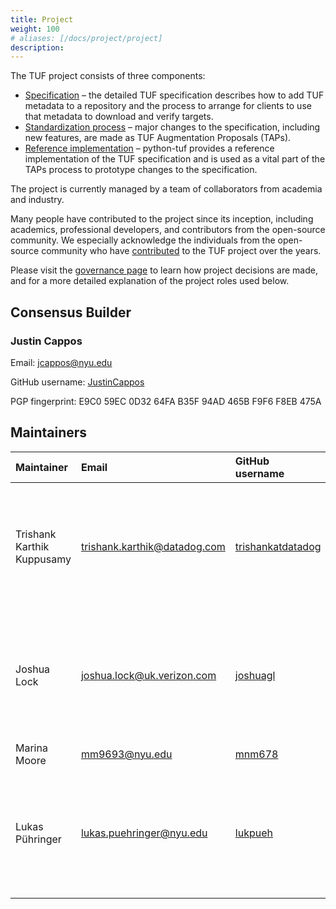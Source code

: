 ```yaml
---
title: Project
weight: 100
# aliases: [/docs/project/project]
description: 
---
```


The TUF project consists of three components:

* [Specification] – the detailed TUF specification describes how to add TUF metadata to a repository and the process to arrange for clients to use that metadata to download and verify targets.
* [Standardization process] – major changes to the specification, including new features, are made as  TUF Augmentation Proposals (TAPs).
* [Reference implementation] – python-tuf provides a reference implementation of the TUF specification and is used as a vital part of the TAPs process to prototype changes to the specification.

The project is currently managed by a team of collaborators from academia and
industry.

Many people have contributed to the project since its inception, including
academics, professional developers, and contributors from the open-source
community. We especially acknowledge the individuals from the open-source
community who have [contributed] to the TUF project over the years.

Please visit the [governance page] to learn how project decisions are made, and
for a more detailed explanation of the project roles used below.

[contributed]: https://github.com/theupdateframework/python-tuf/blob/develop/docs/AUTHORS.txt
[governance page]: https://github.com/theupdateframework/specification/blob/master/GOVERNANCE.md
[Specification]: /specification
[Standardization process]: https://github.com/theupdateframework/taps/blob/master/tap1.md
[Reference implementation]: https://theupdateframework.readthedocs.io/en/latest/

## Consensus Builder

### Justin Cappos

Email: jcappos@nyu.edu

GitHub username: [JustinCappos](https://github.com/justincappos)

PGP fingerprint: E9C0 59EC 0D32 64FA B35F  94AD 465B F9F6 F8EB 475A

## Maintainers

Maintainer | Email | GitHub username | PGP fingerprint
:----------|:------|:----------------|:---------------
Trishank Karthik Kuppusamy | trishank.karthik@datadog.com | [trishankatdatadog](https://github.com/trishankatdatadog) | 8C48 08B5 B684 53DE 06A3  08FD 5C09 0ED7 318B 6C1E
Joshua Lock | joshua.lock@uk.verizon.com | [joshuagl](https://github.com/joshuagl) | 08F3 409F CF71 D87E 30FB D3C2 1671 F65C B748 32A4
Marina Moore | mm9693@nyu.edu | [mnm678](https://github.com/mnm678) | –
Lukas Pühringer|  lukas.puehringer@nyu.edu | [lukpueh](https://github.com/lukpueh) | 8BA6 9B87 D43B E294 F23E  8120 89A2 AD3C 07D9 62E8
